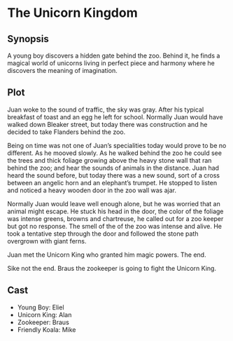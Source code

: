 # The Unicorn Kingdom

## Synopsis

A young boy discovers a hidden gate behind the zoo.
Behind it, he finds a magical world of unicorns living in perfect piece and harmony where he discovers the meaning of imagination.

## Plot


Juan woke to the sound of traffic, the sky was gray.
After his typical breakfast of toast and an egg he left for school.
Normally Juan would have walked down Bleaker street, but today there was construction and he decided to take Flanders behind the zoo.

Being on time was not one of Juan’s specialities today would prove to be no different.
As he mooved slowly.
As he walked behind the zoo he could see the trees and thick foliage growing above the heavy stone wall that ran behind the zoo; and hear the sounds of animals in the distance.
Juan had heard the sound before, but today there was a new sound, sort of a cross between an angelic horn and an elephant’s trumpet.
He stopped to listen and noticed a heavy wooden door in the zoo wall was ajar.

Normally Juan would leave well enough alone, but he was worried that an animal might escape.
He stuck his head in the door, the color of the foliage was intense greens, browns and chartreuse, he called out for a zoo keeper but got no response.
The smell of the of the zoo was intense and alive.
He took a tentative step through the door and followed the stone path overgrown with giant ferns.

Juan met the Unicorn King who granted him magic powers.
The end.

Sike not the end. Braus the zookeeper is going to fight the Unicorn King.

## Cast

* Young Boy: Eliel
* Unicorn King: Alan
* Zookeeper: Braus
* Friendly Koala: Mike
